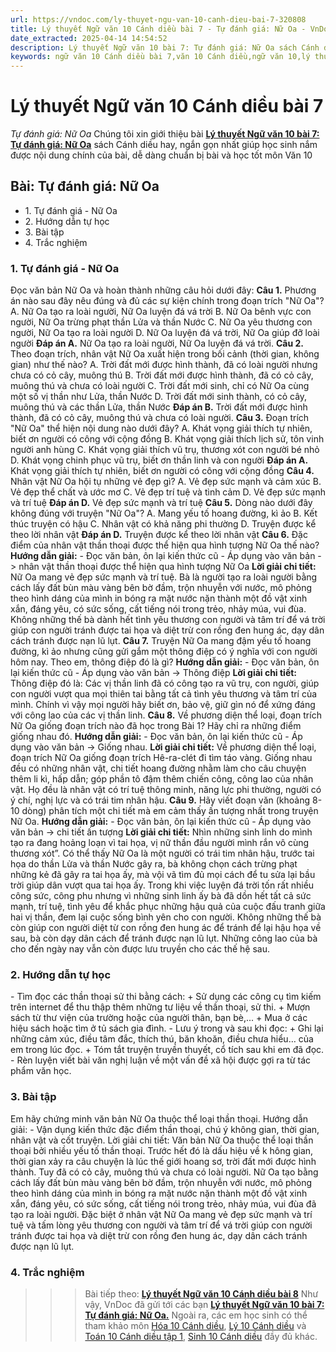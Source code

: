 ```yaml
---
url: https://vndoc.com/ly-thuyet-ngu-van-10-canh-dieu-bai-7-320808
title: Lý thuyết Ngữ văn 10 Cánh diều bài 7 - Tự đánh giá: Nữ Oa - VnDoc.com
date_extracted: 2025-04-14 14:54:52
description: Lý thuyết Ngữ văn 10 bài 7: Tự đánh giá: Nữ Oa sách Cánh diều được VnDoc sưu tầm và giới thiệu  để tham khảo chuẩn bị cho bài giảng học kì mới sắp tới đây của mình.
keywords: ngữ văn 10 Cánh diều bài 7,văn 10 Cánh diều,ngữ văn 10,lý thuyết văn 10 Cánh diều bài 7,kiến thức trọng tâm môn ngữ văn 10,lý thuyết ngữ văn 10 CD,ngữ văn lớp 10,ôn tập lý thuyết văn lớp 10,lý thuyết môn ngữ văn 10,lý thuyết văn 10 CD,bài Tự đánh giá Nữ Oa,trắc nghiệm ngữ văn 10 CD
---
```


# Lý thuyết Ngữ văn 10 Cánh diều bài 7
 _Tự đánh giá: Nữ Oa_
Chúng tôi xin giới thiệu bài [**Lý thuyết Ngữ văn 10 bài 7: Tự đánh giá: Nữ Oa**](<https://vndoc.com/ly-thuyet-ngu-van-10-canh-dieu-bai-7-320808>) sách Cánh diều hay, ngắn gọn nhất giúp học sinh nắm được nội dung chính của bài, dễ dàng chuẩn bị bài và học tốt môn Văn 10
## Bài: Tự đánh giá: Nữ Oa
  * 1\. Tự đánh giá - Nữ Oa
  * 2\. Hướng dẫn tự học
  * 3\. Bài tập
  * 4\. Trắc nghiệm

### 1\. Tự đánh giá - Nữ Oa
Đọc văn bản Nữ Oa và hoàn thành những câu hỏi dưới đây:
**Câu 1.**
Phương án nào sau đây nêu đúng và đủ các sự kiện chính trong đoạn trích "Nữ Oa"?
A. Nữ Oa tạo ra loài người, Nữ Oa luyện đá vá trời
B. Nữ Oa bênh vực con người, Nữ Oa trừng phạt thần Lửa và thần Nước
C. Nữ Oa yêu thương con người, Nữ Oa tạo ra loài người
D. Nữ Oa luyện đá vá trời, Nữ Oa giúp đỡ loài người
**Đáp án A.** Nữ Oa tạo ra loài người, Nữ Oa luyện đá vá trời.
**Câu 2.**
Theo đoạn trích, nhân vật Nữ Oa xuất hiện trong bối cảnh \(thời gian, không gian\) như thế nào?
A. Trời đất mới được hình thành, đã có loài người nhưng chưa có cỏ cây, muông thú
B. Trời đất mới được hình thành, đã có cỏ cây, muông thú và chưa có loài người
C. Trời đất mới sinh, chỉ có Nữ Oa cùng một số vị thần như Lửa, thần Nước
D. Trời đất mới sinh thành, có cỏ cây, muông thú và các thần Lửa, thần Nước
**Đáp án B.** Trời đất mới được hình thành, đã có cỏ cây, muông thú và chưa có loài người.
**Câu 3.**
Đoạn trích "Nữ Oa" thể hiện nội dung nào dưới đây?
A. Khát vọng giải thích tự nhiên, biết ơn người có công với cộng đồng
B. Khát vọng giải thích lịch sử, tôn vinh người anh hùng
C. Khát vọng giải thích vũ trụ, thương xót con người bé nhỏ
D. Khát vọng chinh phục vũ trụ, biết ơn thần linh và con người
**Đáp án A.** Khát vọng giải thích tự nhiên, biết ơn người có công với cộng đồng
**Câu 4.**
Nhân vật Nữ Oa hội tụ những vẻ đẹp gì?
A. Vẻ đẹp sức mạnh và cảm xúc
B. Vẻ đẹp thể chất và ước mơ
C. Vẻ đẹp trí tuệ và tình cảm
D. Vẻ đẹp sức mạnh và trí tuệ
**Đáp án D.** Vẻ đẹp sức mạnh và trí tuệ
**Câu 5.**
Dòng nào dưới đây không đúng với truyện "Nữ Oa"?
A. Mang yếu tố hoang đường, kì ảo
B. Kết thúc truyện có hậu
C. Nhân vật có khả năng phi thường
D. Truyện được kể theo lời nhân vật
**Đáp án D.** Truyện được kể theo lời nhân vật
**Câu 6.**
Đặc điểm của nhân vật thần thoại được thể hiện qua hình tượng Nữ Oa thế nào?
**Hướng dẫn giải:**
\- Đọc văn bản, ôn lại kiến thức cũ
\- Áp dụng vào văn bản -> nhân vật thần thoại được thể hiện qua hình tượng Nữ Oa
**Lời giải chi tiết:**
Nữ Oa mang vẻ đẹp sức mạnh và trí tuệ. Bà là người tạo ra loài người bằng cách lấy đất bùn màu vàng bên bờ đầm, trộn nhuyễn với nước, mô phỏng theo hình dáng của mình in bóng ra mặt nước nặn thành một đồ vật xinh xắn, đáng yêu, có sức sống, cất tiếng nói trong trẻo, nhảy múa, vui đùa. Không những thế bà dành hết tình yêu thương con người và tâm trí để vá trời giúp con người tránh được tai họa và diệt trừ con rồng đen hung ác, dạy dân cách tránh được nạn lũ lụt.
**Câu 7.**
Truyện Nữ Oa mang đậm yếu tố hoang đường, kì ảo nhưng cũng gửi gắm một thông điệp có ý nghĩa với con người hôm nay. Theo em, thông điệp đó là gì?
**Hướng dẫn giải:**
\- Đọc văn bản, ôn lại kiến thức cũ
\- Áp dụng vào văn bản -> Thông điệp
**Lời giải chi tiết:**
Thông điệp đó là: Các vị thần linh đã có công tạo ra vũ trụ, con người, giúp con người vượt qua mọi thiên tai bằng tất cả tình yêu thương và tâm trí của mình. Chính vì vậy mọi người hãy biết ơn, bảo vệ, giữ gìn nó để xứng đáng với công lao của các vị thần linh.
**Câu 8.**
Về phương diện thể loại, đoạn trích Nữ Oa giống đoạn trích nào đã học trong Bài 1? Hãy chỉ ra những điểm giống nhau đó.
**Hướng dẫn giải:**
\- Đọc văn bản, ôn lại kiến thức cũ
\- Áp dụng vào văn bản -> Giống nhau.
**Lời giải chi tiết:**
Về phương diện thể loại, đoạn trích Nữ Oa giống đoạn trích Hê-ra-clét đi tìm táo vàng. Giống nhau đều có những nhân vật, chi tiết hoang đường nhằm làm cho câu chuyện thêm li kì, hấp dẫn; góp phần tô đậm thêm chiến công, công lao của nhân vật. Họ đều là nhân vật có trí tuệ thông minh, năng lực phi thường, người có ý chí, nghị lực và có trái tim nhân hậu.
**Câu 9.**
Hãy viết đoạn văn \(khoảng 8-10 dòng\) phân tích một chi tiết mà em cảm thấy ấn tượng nhất trong truyện Nữ Oa.
**Hướng dẫn giải:**
\- Đọc văn bản, ôn lại kiến thức cũ
\- Áp dụng vào văn bản -> chi tiết ấn tượng
**Lời giải chi tiết:**
Nhìn những sinh linh do mình tạo ra đang hoảng loạn vì tai họa, vị nữ thần đầu người mình rắn vô cùng thương xót”. Có thể thấy Nữ Oa là một người có trái tim nhân hậu, trước tai họa do thần Lửa và thần Nước gây ra, bà không chọn cách trừng phạt những kẻ đã gây ra tai họa ấy, mà vội vã tìm đủ mọi cách để tu sửa lại bầu trời giúp dân vượt qua tai họa ấy. Trong khi việc luyện đá trời tốn rất nhiều công sức, công phu nhưng vì những sinh linh ấy bà đã dồn hết tất cả sức mạnh, trí tuệ, tình yêu để khắc phục những hậu quả của cuộc đấu tranh giữa hai vị thần, đem lại cuộc sống bình yên cho con người. Không những thế bà còn giúp con người diệt từ con rồng đen hung ác để tránh để lại hậu họa về sau, bà còn dạy dân cách để tránh được nạn lũ lụt. Những công lao của bà cho đến ngày nay vẫn còn được lưu truyền cho các thế hệ sau.
### 2\. Hướng dẫn tự học
\- Tìm đọc các thần thoại sử thi bằng cách:
\+ Sử dụng các công cụ tìm kiếm trên internet để thu thập thêm những tư liệu về thần thoại, sử thi.
\+ Mượn sách từ thư viện của trường hoặc của người thân, bạn bè,...
\+ Mua ở các hiệu sách hoặc tìm ở tủ sách gia đình.
\- Lưu ý trong và sau khi đọc:
\+ Ghi lại những cảm xúc, điều tâm đắc, thích thú, băn khoăn, điều chưa hiểu… của em trong lúc đọc.
\+ Tóm tắt truyện truyền thuyết, cổ tích sau khi em đã đọc.
\- Rèn luyện viết bài văn nghị luận về một vấn đề xã hội được gợi ra từ tác phẩm văn học.
### 3\. Bài tập
Em hãy chứng minh văn bản Nữ Oa thuộc thể loại thần thoại.
Hướng dẫn giải:
\- Vận dụng kiến thức đặc điểm thần thoại, chú ý không gian, thời gian, nhân vật và cốt truyện.
Lời giải chi tiết:
Văn bản Nữ Oa thuộc thể loại thần thoại bởi nhiều yếu tố thần thoại. Trước hết đó là dấu hiệu về k hông gian, thời gian xảy ra câu chuyện là lúc thế giới hoang sơ, trời đất mới được hình thành. Tuy đã có cỏ cây, muông thú và chưa có loài người. Nữ Oa tạo bằng cách lấy đất bùn màu vàng bên bờ đầm, trộn nhuyễn với nước, mô phỏng theo hình dáng của mình in bóng ra mặt nước nặn thành một đồ vật xinh xắn, đáng yêu, có sức sống, cất tiếng nói trong trẻo, nhảy múa, vui đùa đã tạo ra loài người. Đặc biệt ở nhân vật Nữ Oa mang vẻ đẹp sức mạnh và trí tuệ và tấm lòng yêu thương con người và tâm trí để vá trời giúp con người tránh được tai họa và diệt trừ con rồng đen hung ác, dạy dân cách tránh được nạn lũ lụt.
### 4\. Trắc nghiệm
>>> Bài tiếp theo: [**Lý thuyết Ngữ văn 10 Cánh diều bài 8**](<https://vndoc.com/ly-thuyet-ngu-van-10-canh-dieu-bai-8-320809>)
Như vậy, VnDoc đã gửi tới các bạn **[Lý thuyết Ngữ văn 10 bài 7: Tự đánh giá: Nữ Oa.](<https://vndoc.com/ly-thuyet-ngu-van-10-canh-dieu-bai-7-320808>)** Ngoài ra, các em học sinh có thể tham khảo môn [Hóa 10 Cánh diều](<https://vndoc.com/hoa-10-canh-dieu>), [Lý 10 Cánh diều](<https://vndoc.com/vat-ly-10-canh-dieu>) và [Toán 10 Cánh diều tập 1](<https://vndoc.com/toan-10-canh-dieu-tap1>), [Sinh 10 Cánh diều](<https://vndoc.com/sinh-hoc-10-canh-dieu>) đầy đủ khác.
